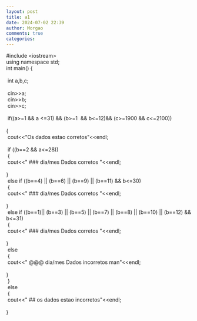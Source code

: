 ```yaml
---
layout: post
title: a1
date: 2024-07-02 22:39
author: Morgao
comments: true
categories: 
---
```

#include &lt;iostream&gt;<br />
using namespace std;<br />
int main() {<br />
<br />
<span style="white-space: pre;"> </span>int a,b,c;<br />
<span style="white-space: pre;"> </span><br />
<span style="white-space: pre;"> </span>cin&gt;&gt;a;<br />
<span style="white-space: pre;"> </span>cin&gt;&gt;b;<br />
<span style="white-space: pre;"> </span>cin&gt;&gt;c;<br />
<br />
<span style="white-space: pre;"> </span>if((a&gt;=1 &amp;&amp; a &lt;=31) &amp;&amp; (b&gt;=1&nbsp; &amp;&amp; b&lt;=12)&amp;&amp; (c&gt;=1900 &amp;&amp; c&lt;=2100))&nbsp;<br />
<span style="white-space: pre;"> </span>{<br />
<span style="white-space: pre;">  </span>cout&lt;&lt;"Os dados estao corretos"&lt;&lt;endl;<br />
<span style="white-space: pre;"> </span><br />
<span style="white-space: pre;">  </span>if ((b==2 &amp;&amp; a&lt;=28))<br />
<span style="white-space: pre;">  </span>{<br />
<span style="white-space: pre;">   </span>cout&lt;&lt;" ### dia/mes Dados corretos "&lt;&lt;endl;<br />
<span style="white-space: pre;">  </span>}<br />
<span style="white-space: pre;">  </span>else if ((b==4) || (b==6) || (b==9) || (b==11) &amp;&amp; b&lt;=30)<br />
<span style="white-space: pre;">  </span>{<br />
<span style="white-space: pre;">   </span>cout&lt;&lt;" ### dia/mes Dados corretos "&lt;&lt;endl;<br />
<span style="white-space: pre;">  </span>}<br />
<span style="white-space: pre;">  </span>else if ((b==1)|| (b==3) || (b==5) || (b==7) || (b==8) || (b==10) || (b==12) &amp;&amp; b&lt;=31)<br />
<span style="white-space: pre;">  </span>{<br />
<span style="white-space: pre;">   </span>cout&lt;&lt;" ### dia/mes Dados corretos "&lt;&lt;endl;<br />
<span style="white-space: pre;">  </span>}<br />
<span style="white-space: pre;">  </span>else<br />
<span style="white-space: pre;">  </span>{<br />
<span style="white-space: pre;">   </span>cout&lt;&lt;" @@@ dia/mes Dados incorretos man"&lt;&lt;endl;<br />
<span style="white-space: pre;">  </span>}<br />
<span style="white-space: pre;"> </span>}<br />
<span style="white-space: pre;"> </span>else<br />
<span style="white-space: pre;"> </span>{<br />
<span style="white-space: pre;">  </span>cout&lt;&lt;" ## os dados estao incorretos"&lt;&lt;endl;<br />
<span style="white-space: pre;"> </span>}<br />
<span style="white-space: pre;"> </span><br />
<br />
<span style="white-space: pre;"> </span>
